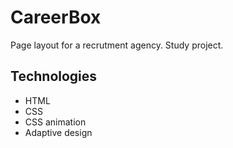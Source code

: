 # CareerBox

 Page layout for a recrutment agency.
 Study project.

## Technologies
- HTML
- CSS
- CSS animation
- Adaptive design



